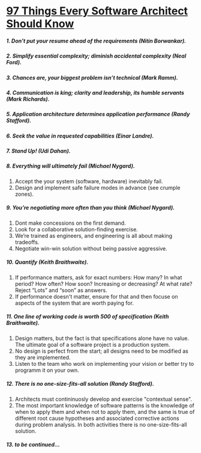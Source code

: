 # [97 Things Every Software Architect Should Know](http://www.uni-obuda.hu/users/boraros-bakucz.andras/2014/methodology/97%20Things%20Every%20Software%20Architect%20Should%20Know.pdf)


##### 1. Don't put your resume ahead of the requirements (Nitin Borwankar).
##### 2. Simplify essential complexity; diminish accidental complexity (Neal Ford).
##### 3. Chances are, your biggest problem isn’t technical (Mark Ramm).
##### 4. Communication is king; clarity and leadership, its humble servants (Mark Richards).
##### 5. Application architecture determines application performance (Randy Stafford).
##### 6. Seek the value in requested capabilities (Einar Landre).
##### 7. Stand Up! (Udi Dahan). 
##### 8. Everything will ultimately fail (Michael Nygard).
1. Accept the your system (software, hardware) inevitably fail.
2. Design and implement safe failure modes in advance (see crumple zones).

##### 9. You’re negotiating more often than you think (Michael Nygard).
1. Dont make concessions on the first demand.
2. Look for a collaborative solution-finding exercise.
3. We’re trained as engineers, and engineering is all about making tradeoffs.
4. Negotiate win-win solution without being passive aggressive.

##### 10. Quantify (Keith Braithwaite).
1. If performance matters, ask for exact numbers: 
    How many? 
    In what period? 
    How often? 
    How soon? 
    Increasing or decreasing? 
    At what rate? 
  Reject “Lots” and “soon” as answers.
2. If performance doesn't matter, ensure for that and then focuse on aspects of the system that are worth paying for.  

##### 11. One line of working code is worth 500 of specification (Keith Braithwaite).
1. Design matters, but the fact is that specifications alone have no value. The ultimate goal of a software project is a production system.
2. No design is perfect from the start; all designs need to be modified as they are implemented.
3. Listen to the team who work on implementing your vision or better try to programm it on your own.

##### 12. There is no one-size-fits-all solution (Randy Stafford). 
1. Architects must contininuosly develop and exercise "contextual sense".
2. The most important knowledge of software patterns is the knowledge of when
to apply them and when not to apply them, and the same is true of different
root cause hypotheses and associated corrective actions during problem analysis.
In both activities there is no one-size-fits-all solution.

##### 13. to be continued...
